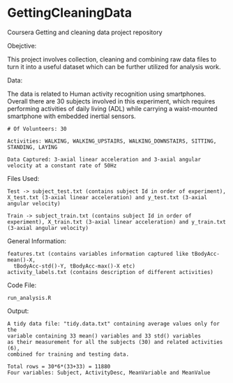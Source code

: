 GettingCleaningData
===================

Coursera Getting and cleaning data project repository

Obejctive: 

  This project involves collection, cleaning and combining raw data files to turn it into a useful dataset which can be further utilized for analysis work.

Data: 

  The data is related to Human activity recognition using smartphones. Overall there are 30 subjects involved in this experiment, which requires performing activities of daily living (ADL) while carrying a waist-mounted smartphone with embedded inertial sensors.
   
    # Of Volunteers: 30
    
    Activities: WALKING, WALKING_UPSTAIRS, WALKING_DOWNSTAIRS, SITTING, STANDING, LAYING
    
    Data Captured: 3-axial linear acceleration and 3-axial angular velocity at a constant rate of 50Hz

Files Used:
  
  
    Test -> subject_test.txt (contains subject Id in order of experiment), X_test.txt (3-axial linear acceleration) and y_test.txt (3-axial angular velocity)
  
    Train -> subject_train.txt (contains subject Id in order of experiment), X_train.txt (3-axial linear acceleration) and y_train.txt (3-axial angular velocity)
  
  General Information:
  
    features.txt (contains variables information captured like tBodyAcc-mean()-X,
      tBodyAcc-std()-Y, tBodyAcc-max()-X etc)
    activity_labels.txt (contains description of different activities)

  Code File:

    run_analysis.R

Output: 

    A tidy data file: "tidy.data.txt" containing average values only for the
    variable containing 33 mean() variables and 33 std() variables
    as their measurement for all the subjects (30) and related activities (6),
    combined for training and testing data.
    
    Total rows = 30*6*(33+33) = 11880
    Four variables: Subject, ActivityDesc, MeanVariable and MeanValue
